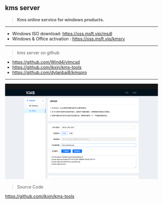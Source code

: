 ## kms server
> **Kms online service for windows products.**
---
- Windows ISO download: https://oss.msft.vip/msdl
- Windows & Office activation : https://oss.msft.vip/kmsrv
---
> kms server on github

- https://github.com/Wind4/vlmcsd
- https://github.com/ikxin/kms-tools
- https://github.com/dylanbai8/kmspro
---

![image-20231109221823529](./assets/image-20231109221823529.png)

> Source Code

https://github.com/ikxin/kms-tools
